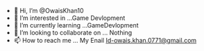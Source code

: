 - 👋 Hi, I’m @OwaisKhan10
- 👀 I’m interested in ...Game Devlopment 
- 🌱 I’m currently learning ...GameDevlopment
- 💞️ I’m looking to collaborate on ... Nothing
- 📫 How to reach me ... My Enail Id-owais.khan.0771@gmail.com

<!---
OwaisKhan10/OwaisKhan10 is a ✨ special ✨ repository because its `README.md` (this file) appears on your GitHub profile.
You can click the Preview link to take a look at your changes.
--->
